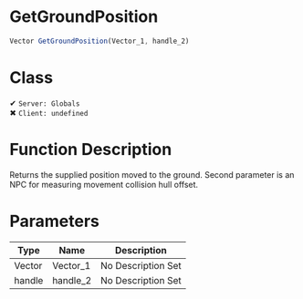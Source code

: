 # GetGroundPosition
```js	
Vector GetGroundPosition(Vector_1, handle_2)
```
# Class
✔ `Server: Globals`  
✖ `Client: undefined`  

# Function Description
Returns the supplied position moved to the ground. Second parameter is an NPC for measuring movement collision hull offset.
# Parameters
Type|Name|Description
--|--|--
Vector|Vector_1|No Description Set
handle|handle_2|No Description Set
